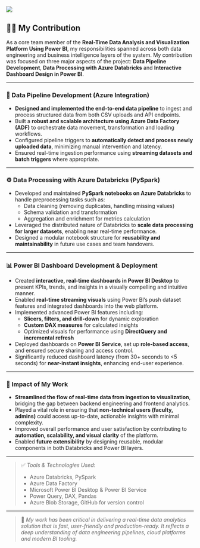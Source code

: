 ![](https://github.com/shreya792/REAL_TIME_DATA_ANALYSIS/blob/main/src/components/Assets/inSyte_Light.png)
---

## 👨‍💻 My Contribution

As a core team member of the **Real-Time Data Analysis and Visualization Platform Using Power BI**, my responsibilities spanned across both data engineering and business intelligence layers of the system. My contribution was focused on three major aspects of the project: **Data Pipeline Development**, **Data Processing with Azure Databricks** and **Interactive Dashboard Design in Power BI**.

---

### 🔄 Data Pipeline Development (Azure Integration)

- **Designed and implemented the end-to-end data pipeline** to ingest and process structured data from both CSV uploads and API endpoints.
- Built a **robust and scalable architecture using Azure Data Factory (ADF)** to orchestrate data movement, transformation and loading workflows.
- Configured pipeline triggers to **automatically detect and process newly uploaded data**, minimizing manual intervention and latency.
- Ensured real-time ingestion performance using **streaming datasets and batch triggers** where appropriate.

---

### ⚙️ Data Processing with Azure Databricks (PySpark)

- Developed and maintained **PySpark notebooks on Azure Databricks** to handle preprocessing tasks such as:
  - Data cleaning (removing duplicates, handling missing values)
  - Schema validation and transformation
  - Aggregation and enrichment for metrics calculation
- Leveraged the distributed nature of Databricks to **scale data processing for larger datasets**, enabling near real-time performance.
- Designed a modular notebook structure for **reusability and maintainability** in future use cases and team handovers.

---

### 📊 Power BI Dashboard Development & Deployment

- Created **interactive, real-time dashboards in Power BI Desktop** to present KPIs, trends, and insights in a visually compelling and intuitive manner.
- Enabled **real-time streaming visuals** using Power BI’s push dataset features and integrated dashboards into the web platform.
- Implemented advanced Power BI features including:
  - **Slicers, filters, and drill-down** for dynamic exploration
  - **Custom DAX measures** for calculated insights
  - Optimized visuals for performance using **DirectQuery and incremental refresh**
- Deployed dashboards on **Power BI Service**, set up **role-based access**, and ensured secure sharing and access control.
- Significantly reduced dashboard latency (from 30+ seconds to <5 seconds) for **near-instant insights**, enhancing end-user experience.

---

### 🚀 Impact of My Work

- **Streamlined the flow of real-time data from ingestion to visualization**, bridging the gap between backend engineering and frontend analytics.
- Played a vital role in ensuring that **non-technical users (faculty, admins)** could access up-to-date, actionable insights with minimal complexity.
- Improved overall performance and user satisfaction by contributing to **automation, scalability, and visual clarity** of the platform.
- Enabled **future extensibility** by designing reusable, modular components in both Databricks and Power BI layers.

---

> ✅ _Tools & Technologies Used_:  
> - Azure Databricks, PySpark  
> - Azure Data Factory  
> - Microsoft Power BI Desktop & Power BI Service  
> - Power Query, DAX, Pandas  
> - Azure Blob Storage, GitHub for version control

---

> 📌 _My work has been critical in delivering a real-time data analytics solution that is fast, user-friendly and production-ready. It reflects a deep understanding of data engineering pipelines, cloud platforms and modern BI tooling._
